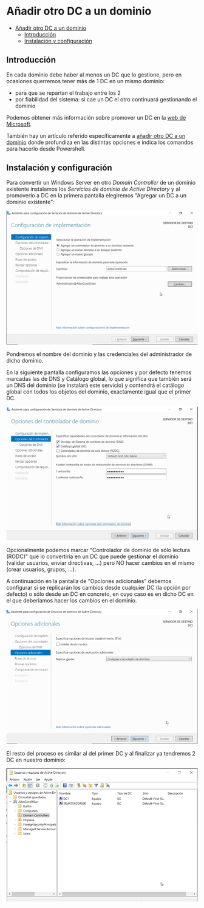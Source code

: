 # Añadir otro DC a un dominio
- [Añadir otro DC a un dominio](#añadir-otro-dc-a-un-dominio)
  - [Introducción](#introducción)
  - [Instalación y configuración](#instalación-y-configuración)


## Introducción
En cada dominio debe haber al menos un DC que lo gestione, pero en ocasiones querremos tener más de 1 DC en un mismo dominio:
- para que se repartan el trabajo entre los 2
- por fiabilidad del sistema: si cae un DC el otro continuará gestionando el dominio

Podemos obtener más información sobre promover un DC en la [web de Microsoft](https://learn.microsoft.com/es-es/windows-server/identity/ad-ds/deploy/ad-ds-installation-and-removal-wizard-page-descriptions).

También hay un artículo referido específicamente a [añadir otro DC a un dominio](https://learn.microsoft.com/es-es/windows-server/identity/ad-ds/deploy/install-a-replica-windows-server-2012-domain-controller-in-a-existing-domain--level-200-) donde profundiza en las distintas opciones e indica los comandos para hacerlo desde Powershell.

## Instalación y configuración
Para convertir un Windows Server en otro _Domain Controller_ de un dominio existente instalamos los _Servicios de dominio de Active Directory_ y al promoverlo a DC en la primera pantalla elegiremos "Agregar un DC a un dominio existente":

![Agregar DC a dominio existente](media/BDC-instal1.png)

Pondremos el nombre del dominio y las credenciales del administrador de dicho dominio.

En la siguiente pantalla configuramos las opciones y por defecto tenemos marcadas las de DNS y Catálogo global, lo que significa que también será un DNS del dominio (se instalará este servicio) y contendrá el catálogo global con todos los objetos del dominio, exactamente igual que el primer DC.

![Agregar DC - opciones](media/BDC-instal2.png)

Opcionalmente podemos marcar "Controlador de dominio de sólo lectura (RODC)" que lo convertiría en un DC que puede gestionar el dominio (validar usuarios, enviar directivas, ...) pero NO hacer cambios en el mismo (crear usuarios, grupos, ...).

A continuación en la pantalla de "Opciones adicionales" debemos configurar si se replicarán los cambios desde cualquier DC (la opción por defecto) o sólo desde un DC en concreto, en cuyo caso es en dicho DC en el que deberíamos hacer los cambios en el dominio.

![Agregar DC - opciones adicionales](media/BDC-instal3.png)

El resto del proceso es similar al del primer DC y al finalizar ya tendremos 2 DC en nuestro dominio:

![Domain Controllers](media/BDC-UsrAD.png)

